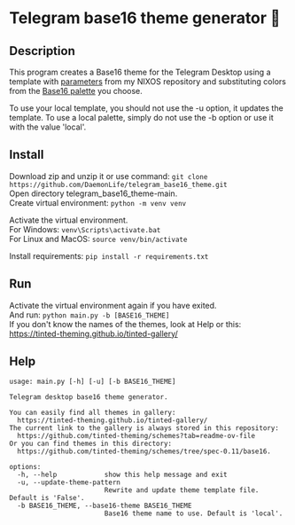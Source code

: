 # Telegram base16 theme generator 🎨
## Description
This program creates a Base16 theme for the Telegram Desktop using a template with [parameters](https://github.com/DaemonLife/nixos_hyprland/blob/main/modules/telegram-theme.nix) from my NIXOS repository and substituting colors from the [Base16 palette](https://github.com/tinted-theming/schemes/tree/spec-0.11/base16) you choose.

To use your local template, you should not use the -u option, it updates the template. To use a local palette, simply do not use the -b option or use it with the value 'local'.

## Install
Download zip and unzip it or use command: `git clone https://github.com/DaemonLife/telegram_base16_theme.git`\
Open directory telegram_base16_theme-main.\
Create virtual environment: `python -m venv venv`

Activate the virtual environment.\
For Windows: `venv\Scripts\activate.bat`\
For Linux and MacOS: `source venv/bin/activate`

Install requirements: `pip install -r requirements.txt`

## Run
Activate the virtual environment again if you have exited.\
And run: `python main.py -b [BASE16_THEME]`\
If you don't know the names of the themes, look at Help or this: https://tinted-theming.github.io/tinted-gallery/

## Help
```
usage: main.py [-h] [-u] [-b BASE16_THEME]                                    

Telegram desktop base16 theme generator.

You can easily find all themes in gallery:
  https://tinted-theming.github.io/tinted-gallery/
The current link to the gallery is always stored in this repository:
  https://github.com/tinted-theming/schemes?tab=readme-ov-file
Or you can find themes in this directory:
  https://github.com/tinted-theming/schemes/tree/spec-0.11/base16.

options:
  -h, --help            show this help message and exit
  -u, --update-theme-pattern
                        Rewrite and update theme template file. Default is 'False'.
  -b BASE16_THEME, --base16-theme BASE16_THEME
                        Base16 theme name to use. Default is 'local'.
```
